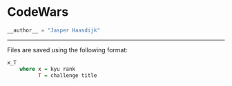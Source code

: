 # CodeWars

```python
__author__ = "Jasper Haasdijk"
```

---

Files are saved using the following format:  
```haskell
x_T
    where x = kyu rank
          T = challenge title
```

